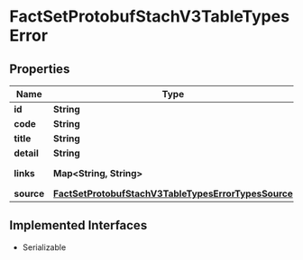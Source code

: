 

# FactSetProtobufStachV3TableTypesError


## Properties

Name | Type | Description | Notes
------------ | ------------- | ------------- | -------------
**id** | **String** |  |  [optional]
**code** | **String** |  |  [optional]
**title** | **String** |  |  [optional]
**detail** | **String** |  |  [optional]
**links** | **Map&lt;String, String&gt;** |  |  [optional] [readonly]
**source** | [**FactSetProtobufStachV3TableTypesErrorTypesSource**](FactSetProtobufStachV3TableTypesErrorTypesSource.md) |  |  [optional]


## Implemented Interfaces

* Serializable



